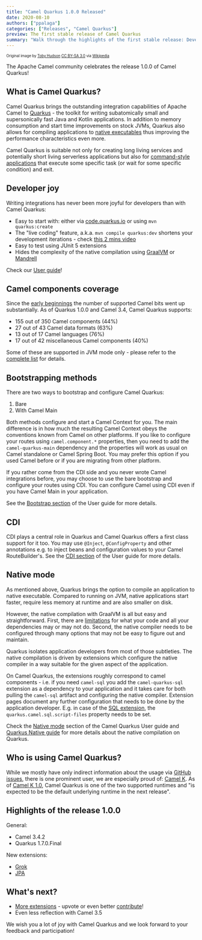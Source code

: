 ```yaml
---
title: "Camel Quarkus 1.0.0 Released"
date: 2020-08-10
authors: ["ppalaga"]
categories: ["Releases", "Camel Quarkus"]
preview: The first stable release of Camel Quarkus
summary: "Walk through the highlights of the first stable release: Developer joy, Camel component coverage, Bootstrap, CDI, native mode and more!"
---
```


<sub><sup>Original image by <a href="https://commons.wikimedia.org/wiki/User:99of9">Toby Hudson</a> <a href="https://creativecommons.org/licenses/by-sa/3.0">CC BY-SA 3.0</a> via <a href="https://en.wikipedia.org/wiki/Camel_racing#/media/File:CamelRacingCamelCup2009Heat.JPG">Wikipedia</a></sup></sub>

The Apache Camel community celebrates the release 1.0.0 of Camel Quarkus!

## What is Camel Quarkus?

Camel Quarkus brings the outstanding integration capabilities of Apache Camel to [Quarkus](https://quarkus.io/) - the
toolkit for writing subatomically small and supersonically fast Java and Kotlin applications. In addition to
memory consumption and start time improvements on stock JVMs, Quarkus also allows for compiling applications to
[native executables](https://camel.apache.org/camel-quarkus/latest/user-guide/first-steps.html#_package_and_run_the_application)
thus improving the performance characteristics even more.

Camel Quarkus is suitable not only for creating long living services and potentially short living serverless
applications but also for
[command-style applications](https://camel.apache.org/blog/2020/07/command-line-utility-with-camel-quarkus/)
that execute some specific task (or wait for some specific condition) and exit.

## Developer joy

Writing integrations has never been more joyful for developers than with Camel Quarkus:

* Easy to start with: either via [code.quarkus.io](https://code.quarkus.io/) or using `mvn quarkus:create`
* The "live coding" feature, a.k.a. `mvn compile quarkus:dev` shortens your development iterations - check
  [this 2 mins video](https://www.youtube.com/watch?v=4lXSf8DBQkQ)
* Easy to test using JUnit 5 extensions
* Hides the complexity of the native compilation using [GraalVM](https://www.graalvm.org/) or
  [Mandrell](https://github.com/graalvm/mandrel)

Check our [User guide](https://camel.apache.org/camel-quarkus/latest/user-guide/first-steps.html)!

## Camel components coverage

Since the [early beginnings](https://github.com/quarkusio/quarkus/tree/0.11.0/extensions/camel) the number of supported
Camel bits went up substantially. As of Quarkus 1.0.0 and
Camel 3.4, Camel Quarkus supports:

* 155 out of 350 Camel components (44%)
* 27 out of 43 Camel data formats (63%)
* 13 out of 17 Camel languages (76%)
* 17 out of 42 miscellaneous Camel components (40%)

Some of these are supported in JVM mode only - please refer to the
[complete list](https://camel.apache.org/camel-quarkus/latest/list-of-camel-quarkus-extensions.html) for details.

## Bootstrapping methods

There are two ways to bootstrap and configure Camel Quarkus:

1. Bare
2. With Camel Main

Both methods configure and start a Camel Context for you. The main difference is in how much the resulting Camel Context
obeys the conventions known from Camel on other platforms. If you like to configure your routes using
`camel.component.*` properties, then you need to add the `camel-quarkus-main` dependency and the properties
will work as usual on Camel standalone or Camel Spring Boot. You may prefer this option if you used Camel before or if
you are migrating from other platform.

If you rather come from the CDI side and you never wrote Camel integrations before, you may choose to use the bare
bootstrap and configure your routes using CDI. You can configure Camel using CDI even if you have Camel Main in your
application.

See the [Bootstrap section](https://camel.apache.org/camel-quarkus/latest/user-guide/bootstrap.html) of the User guide
for more details.

## CDI

CDI plays a central role in Quarkus and Camel Quarkus offers a first class support for it too. You may use `@Inject`,
`@ConfigProperty` and other annotations e.g. to inject beans and configuration values to your Camel RouteBuilder's.
See the [CDI section](https://camel.apache.org/camel-quarkus/latest/user-guide/cdi.html) of the User guide for more
details.

## Native mode

As mentioned above, Quarkus brings the option to compile an application to native executable. Compared to running on
JVM, native applications start faster, require less memory at runtime and are also smaller on disk.

However, the native compilation with GraalVM is all but easy and straightforward. First, there are
[limitations](https://github.com/oracle/graal/blob/master/substratevm/LIMITATIONS.md) for what your code and all your
dependencies may or may not do. Second, the native compiler needs to be configured through many options that may not be
easy to figure out and maintain.

Quarkus isolates application developers from most of those subtleties. The native compilation is driven by
extensions which configure the native compiler in a way suitable for the given aspect of the application.

On Camel Quarkus, the extensions roughly correspond to camel components - i.e. if you
need `camel-sql` you add the `camel-quarkus-sql` extension as a dependency to your application and it takes
care for both pulling the `camel-sql` artifact and configuring the native compiler. Extension pages document any
further configuration that needs to be done by the application developer. E.g. in case of the
[SQL extension](https://camel.apache.org/camel-quarkus/latest/extensions/sql.html#_additional_camel_quarkus_configuration),
the `quarkus.camel.sql.script-files` property needs to be set.

Check the [Native mode](https://camel.apache.org/camel-quarkus/latest/user-guide/native-mode.html) section of the Camel
Quarkus User guide and [Quarkus Native guide](https://quarkus.io/guides/writing-native-applications-tips) for more
details about the native compilation on Quarkus.

## Who is using Camel Quarkus?

While we mostly have only indirect information about the usage via
[GitHub issues](https://github.com/apache/camel-quarkus/issues), there is one prominent user, we are especially proud
of: [Camel K](https://camel.apache.org/camel-k/latest/index.html). As of
[Camel K 1.0](https://camel.apache.org/blog/2020/06/camel-k-release-1.0.0#fast-startup-and-low-memory), Camel Quarkus is
one of the two supported runtimes and "is expected to be the default underlying runtime in the next release".

## Highlights of the release 1.0.0

General:

* Camel 3.4.2
* Quarkus 1.7.0.Final

New extensions:

* [Grok](https://camel.apache.org/camel-quarkus/latest/extensions/grok.html)
* [JPA](https://camel.apache.org/camel-quarkus/latest/extensions/jpa.html)

## What's next?

* [More extensions](https://github.com/apache/camel-quarkus/issues?q=is%3Aissue+is%3Aopen+label%3Aextension) - upvote
  or even better [contribute](https://camel.apache.org/camel-quarkus/latest/contributor-guide/index.html)!
* Even less reflection with Camel 3.5

We wish you a lot of joy with Camel Quarkus and we look forward to your feedback and participation!

